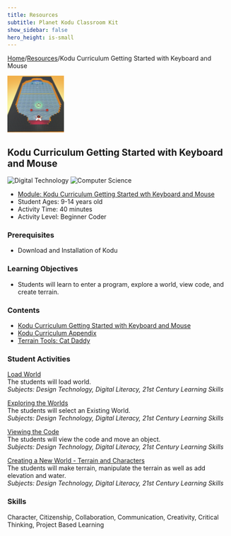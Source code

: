 ```yaml
---
title: Resources
subtitle: Planet Kodu Classroom Kit
show_sidebar: false
hero_height: is-small
---
```


[Home](..)/[Resources](.)/Kodu Curriculum Getting Started with Keyboard and Mouse

[![](getting_started_with_keyboard_and_mouse.png)](https://worlds.kodugamelab.com/world/T4X1-9ojQEujLDuxvnQMDQ==)

## Kodu Curriculum Getting Started with Keyboard and Mouse
![Digital Technology](dt.png) ![Computer Science](cs.png)

* [Module: Kodu Curriculum Getting Started wth Keyboard and Mouse](1_Kodu_Curriculum_Getting_Started_Keyboard_and_Mouse.pdf)
* Student Ages: 9-14 years old
* Activity Time: 40 minutes
* Activity Level: Beginner Coder

### Prerequisites 
* Download and Installation of Kodu

### Learning Objectives
* Students will learn to enter a program, explore a world, view code, and create terrain.

### Contents
* [Kodu Curriculum Getting Started with Keyboard and Mouse](1_Kodu_Curriculum_Getting_Started_Keyboard_and_Mouse.pdf)
* [Kodu Curriculum Appendix](Kodu_Curriculum_Appendix.pdf)
* [Terrain Tools: Cat Daddy](https://worlds.kodugamelab.com/world/la0mN6apSEGGNGopgKY2Dg==)

### Student Activities
[Load World](1_Kodu_Curriculum_Getting_Started_Keyboard_and_Mouse.pdf#page=3)<br>
The students will load world.<br>
*Subjects: Design Technology, Digital Literacy, 21st Century Learning Skills*

[Exploring the Worlds](1_Kodu_Curriculum_Getting_Started_Keyboard_and_Mouse.pdf#page=4)<br>
The students will select an Existing World.<br>
*Subjects: Design Technology, Digital Literacy, 21st Century Learning Skills*

[Viewing the Code](1_Kodu_Curriculum_Getting_Started_Keyboard_and_Mouse.pdf#page=6)<br>
The students will view the code and move an object.<br>
*Subjects: Design Technology, Digital Literacy, 21st Century Learning Skills*

[Creating a New World - Terrain and Characters](1_Kodu_Curriculum_Getting_Started_Keyboard_and_Mouse.pdf#page=7)<br>
The students will make terrain, manipulate the terrain as well as add elevation and water.<br>
*Subjects: Design Technology, Digital Literacy, 21st Century Learning Skills*

### Skills
Character,
Citizenship,
Collaboration,
Communication,
Creativity,
Critical Thinking,
Project Based Learning 